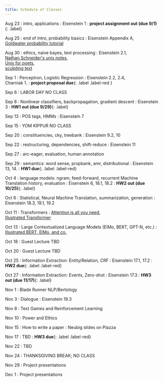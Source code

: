```yaml
---
title: Schedule of Classes
---
```


Aug 23
: intro, applications
  : Eisenstein 1
: **project assignment out (due 9/1)**{: .label}


Aug 25
: end of intro, probability basics
  : Eisenstein Appendix A,\
  [Goldwater probability tutorial](http://homepages.inf.ed.ac.uk/sgwater/teaching/general/probability.pdf)

Aug 30
: ethics, naive bayes, text processing
  : Eisenstein 2.1,\
  [Nathan Schneider's unix notes](https://github.com/nschneid/unix-text-commands),\
  [Unix for poets](https://www.cs.upc.edu/~padro/Unixforpoets.pdf),\
  [sculpting text](http://matt.might.net/articles/sculpting-text/)

Sep 1
: Perceptron, Logistic Regression
  : Eisenstein 2.2, 2.4,\
  Charniak 1.
: **project proposal due**{: .label .label-red }

Sep 6
: LABOR DAY NO CLASS

Sep 8
: Nonlinear classifiers, backpropagation, gradient descent
  : Eisenstein 3
: **HW1 out (due 9/29)**{: .label}

Sep 13
: POS tags, HMMs
  : Eisenstein 7

Sep 15
: YOM KIPPUR NO CLASS

Sep 20
: constituencies, cky, treebank
  : Eisenstein 9.2, 10

Sep 22
: restructuring, dependencies, shift-reduce
  : Eisenstein 11

Sep 27
: arc-eager, evaluation, human annotation

Sep 29
: semantics: word sense, propbank, amr, distributional
  : Eisenstein 13, 14.
: **HW1 due**{: .label .label-red}

Oct 4
: language models: ngram, feed-forward, recurrent Machine Translation history, evaluation
  : Eisenstein 6, 18.1, 18.2
: **HW2 out (due 10/25)**{: .label}

Oct 6
: Statistical, Neural Machine Translation, summarization, generation
  : Eisenstein 18.3, 19.1, 19.2

Oct 11
: Transformers
  : [Attention is all you need](https://arxiv.org/abs/1706.03762), \
  [Illustrated Transformer](http://jalammar.github.io/illustrated-transformer/)

Oct 13
: Large Contextualized Language Models (ElMo, BERT, GPT-N, etc.)
  : [Illustrated BERT, ElMo, and co.](http://jalammar.github.io/illustrated-bert/)

Oct 18
: Guest Lecture TBD

Oct 20
: Guest Lecture TBD

Oct 25
: Information Extraction: Entity/Relation, CRF
  : Eisenstein 17.1, 17.2
: **HW2 due**{: .label .label-red}

Oct 27
: Information Extraction: Events, Zero-shot
  : Eisenstein 17.3
: **HW3 out (due 11/17)**{: .label}

Nov 1
: Blade Runner NLP/Bertology

Nov 3
: Dialogue
  : Eisenstein 19.3

Nov 8
: Text Games and Reinforcement Learning

Nov 10
: Power and Ethics

Nov 15
: How to write a paper
  : Neubig slides on Piazza

Nov 17
: TBD
: **HW3 due**{: .label .label-red}

Nov 22
: TBD

Nov 24
: THANKSGIVING BREAK; NO CLASS

Nov 29
: Project presentations

Dec 1
: Project presentations